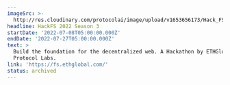 ```yaml
---
imageSrc: >-
  http://res.cloudinary.com/protocolai/image/upload/v1653656173/Hack_FS_buju2t.png
headline: HackFS 2022 Season 3
startDate: '2022-07-08T05:00:00.000Z'
endDate: '2022-07-27T05:00:00.000Z'
text: >
  Build the foundation for the decentralized web. A Hackathon by ETHGlobal and
  Protocol Labs.
link: 'https://fs.ethglobal.com/'
status: archived
---
```


